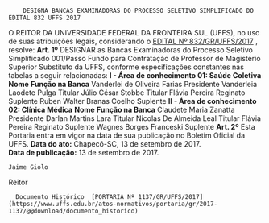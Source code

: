         DESIGNA BANCAS EXAMINADORAS DO PROCESSO SELETIVO SIMPLIFICADO DO EDITAL 832 UFFS 2017  

 O REITOR DA UNIVERSIDADE FEDERAL DA FRONTEIRA SUL (UFFS), no uso de suas atribuições legais, considerando o [EDITAL Nº 832/GR/UFFS/2017](https://www.uffs.edu.br/atos-normativos/edital/gr/2017-0832)  , resolve:   **Art. 1º** DESIGNAR as Bancas Examinadoras do Processo Seletivo Simplificado 001/Passo Fundo para Contratação de Professor de Magistério Superior Substituto da UFFS, conforme especificações constantes nas tabelas a seguir relacionadas: **I - Área de conhecimento 01: Saúde Coletiva**      **Nome**    **Função na Banca**      Vanderlei de Oliveira Farias   Presidente     Vanderleia Laodete Pulga   Titular     Júlio César Stobbe   Titular     Flávia Pereira Reginato   Suplente     Ruben Walter Branas Coelho   Suplente     **II - Área de conhecimento 02: Clínica Médica**      **Nome**    **Função na Banca**      Claudete Maria Zanatta   Presidente     Darlan Martins Lara   Titular     Nicolas De Almeida Leal   Titular     Flávia Pereira Reginato   Suplente     Wagnes Borges Franceski   Suplente       **Art. 2º** Esta Portaria entra em vigor na data de sua publicação no Boletim Oficial da UFFS.      **Data do ato:** Chapecó-SC, 13 de setembro de 2017.   
 **Data de publicação:**  13 de setembro de 2017. 

    Jaime Giolo   
 Reitor 

      Documento Histórico  [PORTARIA Nº 1137/GR/UFFS/2017](https://www.uffs.edu.br/atos-normativos/portaria/gr/2017-1137/@@download/documento_historico)     
      